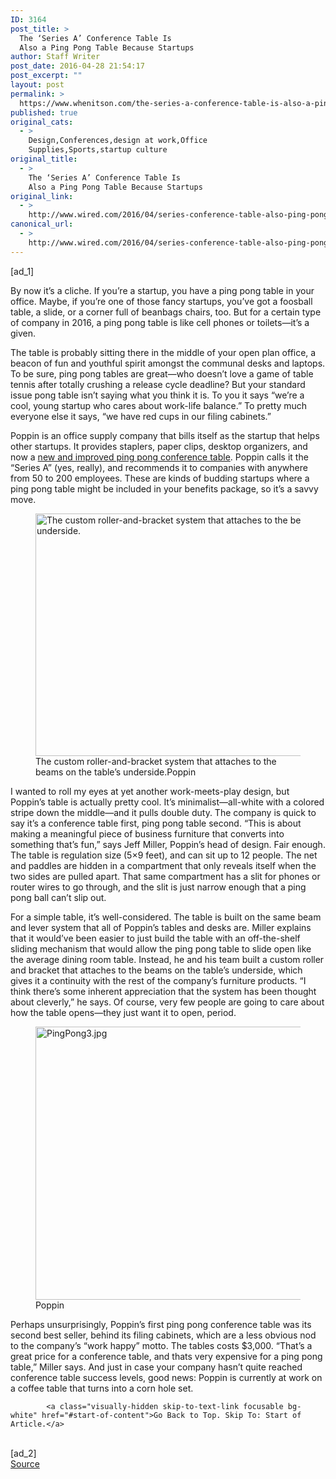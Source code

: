 ```yaml
---
ID: 3164
post_title: >
  The ‘Series A’ Conference Table Is
  Also a Ping Pong Table Because Startups
author: Staff Writer
post_date: 2016-04-28 21:54:17
post_excerpt: ""
layout: post
permalink: >
  https://www.whenitson.com/the-series-a-conference-table-is-also-a-ping-pong-table-because-startups/
published: true
original_cats:
  - >
    Design,Conferences,design at work,Office
    Supplies,Sports,startup culture
original_title:
  - >
    The ‘Series A’ Conference Table Is
    Also a Ping Pong Table Because Startups
original_link:
  - >
    http://www.wired.com/2016/04/series-conference-table-also-ping-pong-table-startups/
canonical_url:
  - >
    http://www.wired.com/2016/04/series-conference-table-also-ping-pong-table-startups/
---
```

 [ad_1]
<br><div id=""><p>By now it’s a cliche. If you’re a startup, you have a ping pong table in your office. Maybe, if you’re one of those fancy startups, you’ve got a foosball table, a slide, or a corner full of beanbags chairs, too. But for a certain type of company in 2016, a ping pong table is like cell phones or toilets—it’s a given.</p>
<p>The table is probably sitting there in the middle of your open plan office, a beacon of fun and youthful spirit amongst the communal desks and laptops. To be sure, ping pong tables are great—who doesn’t love a game of table tennis after totally crushing a release cycle deadline? But your standard issue pong table isn’t saying what you think it is. To you it says “we’re a cool, young startup who cares about work-life balance.” To pretty much everyone else it says, “we have red cups in our filing cabinets.”</p>
<p>Poppin is an office supply company that bills itself as the startup that helps other startups. It provides staplers, paper clips, desktop organizers, and now a <a href="http://www.poppin.com/furniture/conference-tables/" target="_blank">new and improved ping pong conference table</a>. Poppin calls it the “Series A” (yes, really), and recommends it to companies with anywhere from 50 to 200 employees. These are kinds of budding startups where a ping pong table might be included in your benefits package, so it’s a savvy move.</p>
<figure attachment_2009443="" class="wp-caption landscape alignnone fader relative" data-js="fader"><a href="https://www.wired.com/wp-content/uploads/2016/04/PingPongTable.jpg"><img class="size-default-top-art wp-image-2009443" src="http://www.whenitson.com/wp-content/uploads/2016/04/The-Series-A-Conference-Table-Is-Also-a-Ping-Pong-Table-Because-Startups.jpg" alt="The custom roller-and-bracket system that attaches to the beams on the table's underside." width="582" height="388"/></a><figcaption class="wp-caption-text link-underline">The custom roller-and-bracket system that attaches to the beams on the table’s underside.<span class="credit link-underline-sm"><span aria-hidden="true" class="ui ui ui-photo inline-block ui-credit relative opacity-6 marg-r-sm marg-l-sm"/>Poppin</span></figcaption></figure><p>I wanted to roll my eyes at yet another work-meets-play design, but Poppin’s table is actually pretty cool. It’s minimalist—all-white with a colored stripe down the middle—and it pulls double duty. The company is quick to say it’s a conference table first, ping pong table second. “This is about making a meaningful piece of business furniture that converts into something that’s fun,” says Jeff Miller, Poppin’s head of design. Fair enough. The table is regulation size (5×9 feet), and can sit up to 12 people. The net and paddles are hidden in a compartment that only reveals itself when the two sides are pulled apart. That same compartment has a slit for phones or router wires to go through, and the slit is just narrow enough that a ping pong ball can’t slip out.</p>
<p>For a simple table, it’s well-considered. The table is built on the same beam and lever system that all of Poppin’s tables and desks are. Miller explains that it would’ve been easier to just build the table with an off-the-shelf sliding mechanism that would allow the ping pong table to slide open like the average dining room table. Instead, he and his team built a custom roller and bracket that attaches to the beams on the table’s underside, which gives it a continuity with the rest of the company’s furniture products. “I think there’s some inherent appreciation that the system has been thought about cleverly,” he says. Of course, very few people are going to care about how the table opens—they just want it to open, period.</p>
<figure attachment_2009040="" class="wp-caption landscape alignnone fader relative" data-js="fader"><a href="https://www.wired.com/wp-content/uploads/2016/04/PingPong3.jpg"><img class="size-default-top-art wp-image-2009040" src="http://www.whenitson.com/wp-content/uploads/2016/04/1461880457_722_The-Series-A-Conference-Table-Is-Also-a-Ping-Pong-Table-Because-Startups.jpg" alt="PingPong3.jpg" width="582" height="437"/></a><figcaption class="wp-caption-text link-underline"><span class="credit link-underline-sm"><span aria-hidden="true" class="ui ui ui-photo inline-block ui-credit relative opacity-6 marg-r-sm marg-l-sm no-caption"/>Poppin</span></figcaption></figure><p>Perhaps unsurprisingly, Poppin’s first ping pong conference table was its second best seller, behind its filing cabinets, which are a less obvious nod to the company’s “work happy” motto. The tables costs $3,000. “That’s a great price for a conference table, and thats very expensive for a ping pong table,” Miller says. And just in case your company hasn’t quite reached conference table success levels, good news: Poppin is currently at work on a coffee table that turns into a corn hole set.</p>

			<a class="visually-hidden skip-to-text-link focusable bg-white" href="#start-of-content">Go Back to Top. Skip To: Start of Article.</a>

			
</div>
<br>[ad_2]
<br><a href="http://www.wired.com/2016/04/series-conference-table-also-ping-pong-table-startups/">Source </a>
